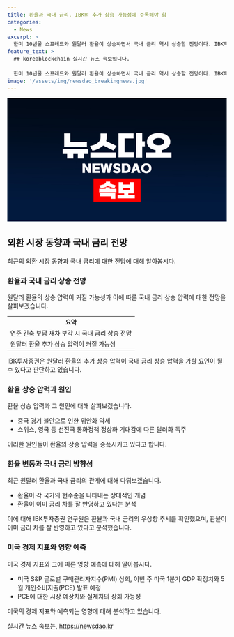 ```yaml
---
title: 환율과 국내 금리, IBK의 추가 상승 가능성에 주목해야 함
categories:
  - News
excerpt: >
  한미 10년물 스프레드와 원달러 환율이 상승하면서 국내 금리 역시 상승할 전망이다. IBK투자증권은 연준의 긴축 기대와 원달러 환율의 상승이 국내 금리에 압력을 가할 것으로 예상했다. 이에 따라 외환시장의 개선 소식이 있었지만, 여전히 원달러 환율의 상승 압력이 증가할 것으로 보고 있다. 또한, 미국의 경기 및 인플레이션 관련 지표에 따라 상황이 달라질 수 있을 것으로 분석되고 있다.
feature_text: >
  ## koreablockchain 실시간 뉴스 속보입니다.

  한미 10년물 스프레드와 원달러 환율이 상승하면서 국내 금리 역시 상승할 전망이다. IBK투자증권은 연준의 긴축 기대와 원달러 환율의 상승이 국내 금리에 압력을 가할 것으로 예상했다. 이에 따라 외환시장의 개선 소식이 있었지만, 여전히 원달러 환율의 상승 압력이 증가할 것으로 보고 있다. 또한, 미국의 경기 및 인플레이션 관련 지표에 따라 상황이 달라질 수 있을 것으로 분석되고 있다.
image: '/assets/img/newsdao_breakingnews.jpg'
---
```


<p><img src="/assets/img/newsdao_breakingnews.jpg" alt="koreablockchain 속보" /></p>

<h2 data-ke-size="size26">외환 시장 동향과 국내 금리 전망</h2>

<p data-ke-size="size16">최근의 외환 시장 동향과 국내 금리에 대한 전망에 대해 알아봅시다.</p>

<h3>환율과 국내 금리 상승 전망</h3>

<p data-ke-size="size16">원달러 환율의 상승 압력이 커질 가능성과 이에 따른 국내 금리 상승 압력에 대한 전망을 살펴보겠습니다.</p>

<table>
  <tr>
    <td style="text-align: center; height: 17px;"><b>요약</b></td>
  </tr>
  <tr>
    <td>연준 긴축 부담 재차 부각 시 국내 금리 상승 전망</td>
  </tr>
  <tr>
    <td>원달러 환율 추가 상승 압력이 커질 가능성</td>
  </tr>
</table>

<p data-ke-size="size16">IBK투자증권은 원달러 환율의 추가 상승 압력이 국내 금리 상승 압력을 가할 요인이 될 수 있다고 판단하고 있습니다.</p>

<h3>환율 상승 압력과 원인</h3>

<p data-ke-size="size16">환율 상승 압력과 그 원인에 대해 살펴보겠습니다.</p>

<ul>
  <li>중국 경기 불안으로 인한 위안화 약세</li>
  <li>스위스, 영국 등 선진국 통화정책 정상화 기대감에 따른 달러화 독주</li>
</ul>

<p data-ke-size="size16">이러한 원인들이 환율의 상승 압력을 증폭시키고 있다고 합니다.</p>

<h3>환율 변동과 국내 금리 방향성</h3>

<p data-ke-size="size16">최근 원달러 환율과 국내 금리의 관계에 대해 다뤄보겠습니다.</p>

<ul>
  <li>환율이 각 국가의 현수준을 나타내는 상대적인 개념</li>
  <li>환율이 이미 금리 차를 잘 반영하고 있다는 분석</li>
</ul>

<p data-ke-size="size16">이에 대해 IBK투자증권 연구원은 환율과 국내 금리의 우상향 추세를 확인했으며, 환율이 이미 금리 차를 잘 반영하고 있다고 분석했습니다.</p>

<h3>미국 경제 지표와 영향 예측</h3>

<p data-ke-size="size16">미국 경제 지표와 그에 따른 영향 예측에 대해 알아봅시다.</p>

<ul>
  <li>미국 S&P 글로벌 구매관리자지수(PMI) 상회, 이번 주 미국 1분기 GDP 확정치와 5월 개인소비지출(PCE) 발표 예정</li>
  <li>PCE에 대한 시장 예상치와 실제치의 상회 가능성</li>
</ul>

<p data-ke-size="size16">미국의 경제 지표와 예측되는 영향에 대해 분석하고 있습니다.</p>
실시간 뉴스 속보는, <a href="https://newsdao.kr" rel="dofollow">https://newsdao.kr</a>


